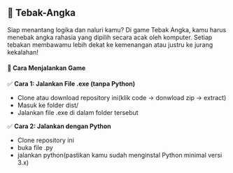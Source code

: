 ## 🎯 Tebak-Angka
Siap menantang logika dan naluri kamu? Di game Tebak Angka, kamu harus menebak angka rahasia yang dipilih secara acak oleh komputer. Setiap tebakan membawamu lebih dekat ke kemenangan atau justru ke jurang kekalahan!

#### 🚀 Cara Menjalankan Game
✅ **Cara 1: Jalankan File .exe (tanpa Python)**
- Clone atau download repository ini(klik code -> donwload zip -> extract)
- Masuk ke folder dist/
- Jalankan file .exe di dalam folder tersebut

✅ **Cara 2: Jalankan dengan Python**
- Clone repository ini
- buka file .py
- jalankan python(pastikan kamu sudah menginstal Python minimal versi 3.x)
